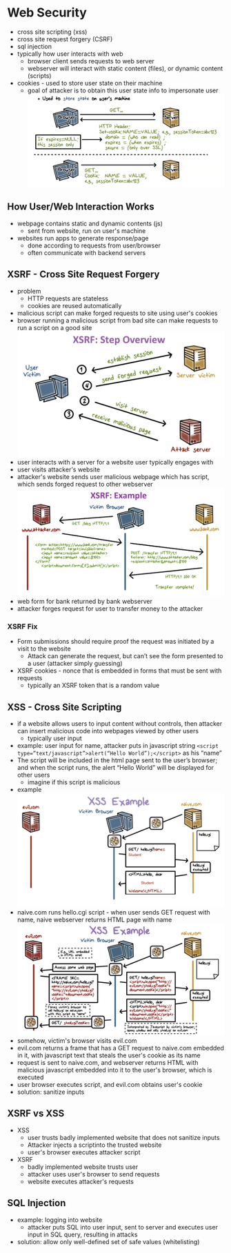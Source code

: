 # Web Security
- cross site scripting (xss)
- cross site request forgery (CSRF)
- sql injection
- typically how user interacts with web
    - browser client sends requests to web server
    - webserver will interact with static content (files), or dynamic content (scripts)
- cookies - used to store user state on their machine
    - goal of attacker is to obtain this user state info to impersonate user
![](./cookies.png)
## How User/Web Interaction Works
- webpage contains static and dynamic contents (js)
    - sent from website, run on user's machine
- websites run apps to generate response/page
    - done according to requests from user/browser
    - often communicate with backend servers

## XSRF - Cross Site Request Forgery
- problem
    - HTTP requests are stateless
    - cookies are reused automatically
- malicious script can make forged requests to site using user's cookies
- browser running a malicious script from bad site can make requests to run a script on a good site
![](./xsrf.png)
- user interacts with a server for a website user typically engages with
- user visits attacker's website
- attacker's website sends user malicious webpage which has script, which sends forged request to other webserver
![](./xsrf2.png)
- web form for bank returned by bank webserver
- attacker forges request for user to transfer money to the attacker
### XSRF Fix
- Form submissions should require proof the request was initiated by a visit to the website
    - Attack can generate the request, but can’t see the form presented to a user (attacker simply guessing)
- XSRF cookies - nonce that is embedded in forms that must be sent with requests
    - typically an XSRF token that is a random value

## XSS - Cross Site Scripting
- if a website allows users to input content without controls, then attacker can insert malicious code into webpages viewed by other users
    - typically user input
- example: user input for name, attacker puts in javascript string `<script type=”text/javascript”>alert(“Hello World”);</script>` as his “name”
- The script will be included in the html page sent to the user’s browser; and when the script runs, the alert “Hello World” will be displayed for other users
    - imagine if this script is malicious
- example
![](./xss.png)
- naive.com runs hello.cgi script - when user sends GET request with name, naive webserver returns HTML page with name
![](./xss2.png)
- somehow, victim's browser visits evil.com
- evil.com returns a frame that has a GET request to naive.com embedded in it, with javascript text that steals the user's cookie as its name
- request is sent to naive.com, and webserver returns HTML with malicious javascript embedded into it to the user's browser, which is executed
- user browser executes script, and evil.com obtains user's cookie
- solution: sanitize inputs

## XSRF vs XSS
- XSS
    - user trusts badly implemented website that does not sanitize inputs
    - Attacker injects a scriptinto the trusted website
    - user's browser executes attacker script
- XSRF
    - badly implemented website trusts user
    - attacker uses user's browser to send requests
    - website executes attacker's requests
## SQL Injection
- example: logging into website
    - attacker puts SQL into user input, sent to server and executes user input in SQL query, resulting in attacks
- solution: allow only well-defined set of safe values (whitelisting)
